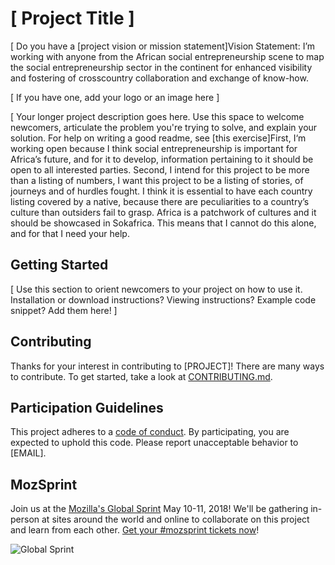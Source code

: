 # [ Project Title ]

[ Do you have a [project vision or mission statement]Vision Statement: I’m working with anyone from the African social entrepreneurship scene to map the social entrepreneurship sector in the continent for enhanced visibility and fostering of crosscountry collaboration and exchange of know-how.


[ If you have one, add your logo or an image here ]

[ Your longer project description goes here. Use this space to welcome newcomers, articulate the problem you're trying to solve, and explain your solution. For help on writing a good readme, see [this exercise]First, I‘m working open because I think social entrepreneurship is important for Africa’s future, and for it to develop, information pertaining to it should be open to all interested parties. Second, I intend for this project to be more than a listing of numbers, I want this project to be a listing of stories, of journeys and of hurdles fought. I think it is essential to have each country listing covered by a native, because there are peculiarities to a country’s culture than outsiders fail to grasp. Africa is a patchwork of cultures and it should be showcased in Sokafrica. This means that I cannot do this alone, and for that I need your help.

## Getting Started

[ Use this section to orient newcomers to your project on how to use it. Installation or download instructions? Viewing instructions? Example code snippet? Add them here! ]

## Contributing

Thanks for your interest in contributing to [PROJECT]! There are many ways to contribute. To get started, take a look at [CONTRIBUTING.md](CONTRIBUTING.md).

## Participation Guidelines

This project adheres to a [code of conduct](CODE_OF_CONDUCT.md). By participating, you are expected to uphold this code. Please report unacceptable behavior to [EMAIL].

## MozSprint

Join us at the [Mozilla's Global Sprint](http://mzl.la/global-sprint/) May 10-11, 2018! We'll be gathering in-person at sites around the world and online to collaborate on this project and learn from each other. [Get your #mozsprint tickets now](http://mzl.la/global-sprint/)!

![Global Sprint](https://user-images.githubusercontent.com/617994/37716586-3b0397a0-2cf5-11e8-8c6f-bad01f67f50e.jpg)
